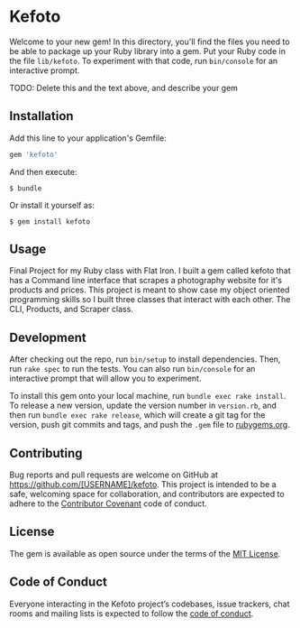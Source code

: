 # Kefoto

Welcome to your new gem! In this directory, you'll find the files you need to be able to package up your Ruby library into a gem. Put your Ruby code in the file `lib/kefoto`. To experiment with that code, run `bin/console` for an interactive prompt.

TODO: Delete this and the text above, and describe your gem

## Installation

Add this line to your application's Gemfile:

```ruby
gem 'kefoto'
```

And then execute:

    $ bundle

Or install it yourself as:

    $ gem install kefoto

## Usage
Final Project for my Ruby class with Flat Iron. I built a gem called kefoto that has a Command line interface that scrapes a photography website for it's products and prices. This project is meant to show case my object oriented programming skills so I built three classes that interact with each other. The CLI, Products, and Scraper class. 

## Development

After checking out the repo, run `bin/setup` to install dependencies. Then, run `rake spec` to run the tests. You can also run `bin/console` for an interactive prompt that will allow you to experiment.

To install this gem onto your local machine, run `bundle exec rake install`. To release a new version, update the version number in `version.rb`, and then run `bundle exec rake release`, which will create a git tag for the version, push git commits and tags, and push the `.gem` file to [rubygems.org](https://rubygems.org).

## Contributing

Bug reports and pull requests are welcome on GitHub at https://github.com/[USERNAME]/kefoto. This project is intended to be a safe, welcoming space for collaboration, and contributors are expected to adhere to the [Contributor Covenant](http://contributor-covenant.org) code of conduct.

## License

The gem is available as open source under the terms of the [MIT License](https://opensource.org/licenses/MIT).

## Code of Conduct

Everyone interacting in the Kefoto project’s codebases, issue trackers, chat rooms and mailing lists is expected to follow the [code of conduct](https://github.com/[USERNAME]/kefoto/blob/master/CODE_OF_CONDUCT.md).
